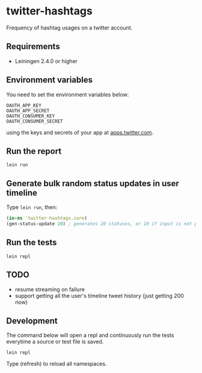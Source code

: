 # twitter-hashtags
Frequency of hashtag usages on a twitter account.

## Requirements

- Leiningen 2.4.0 or higher

## Environment variables
You need to set the environment variables below: 

    OAUTH_APP_KEY
    OAUTH_APP_SECRET
    OAUTH_CONSUMER_KEY
    OAUTH_CONSUMER_SECRET

using the keys and secrets of your app at [apps.twitter.com](https://apps.twitter.com).

## Run the report

    lein run

## Generate bulk random status updates in user timeline

Type `lein run`, then:

```clojure
(in-ns 'twitter-hashtags.core)
(gen-status-update 20) ; generates 20 statuses, or 10 if input is not provided
```

## Run the tests

    lein repl

## TODO

- resume streaming on failure
- support getting all the user's timeline tweet history (just getting 200 now)

## Development
The command below will open a repl and continuously run the tests everytime
a source or test file is saved.

    lein repl

Type (refresh) to reload all namespaces.
